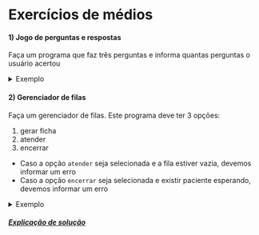 # Exercícios de médios

#### 1) Jogo de perguntas e respostas

Faça um programa que faz três perguntas e informa quantas perguntas o usuário acertou

<details>
  <summary>Exemplo</summary>

```
JOGO DE PERGUNTAS

Qual estado brasileiro tem a bandeira mais bonita?
Pernambuco

ACERTOU!

Qual a capital de Pernambuco?
Recife

ACERTOU!

Qual o nome do melhor time de Pernambuco?
Sport

ACERTOU!

Você acertou 3 perguntas!
```
</details>

#### 2) Gerenciador de filas

Faça um gerenciador de filas. Este programa deve ter 3 opções:

1. gerar ficha
2. atender
3. encerrar

- Caso a opção `atender` seja selecionada e a fila estiver vazia, devemos informar um erro
- Caso a opção `encerrar` seja selecionada e existir paciente esperando, devemos informar um erro

<details>
  <summary>Exemplo</summary>

```
Gerenciador de filas

Escolha uma opção:
1 - Gerar ficha
2 - atender
3 - encerrar

Opção: 1

Ficha gerada: 1

Escolha uma opção:
1 - Gerar ficha
2 - atender
3 - encerrar

Opção: 2

Atendendo ficha 1

Escolha uma opção:
1 - Gerar ficha
2 - atender
3 - encerrar

Opção: 2

Erro! Fila vazia!

Escolha uma opção:
1 - Gerar ficha
2 - atender
3 - encerrar

Opção: 1

Ficha gerada: 2

Escolha uma opção:
1 - Gerar ficha
2 - atender
3 - encerrar

Opção: 3

Erro! Atenda os pacientes antes de encerrar!
```
</details>

##### [Explicação de solução](https://github.com/elihimas/ExerciciosDeProgramacao/blob/main/pequenos%20projetos/gerenciador%20de%20filas/solu%C3%A7%C3%A3o%20explicada.md)